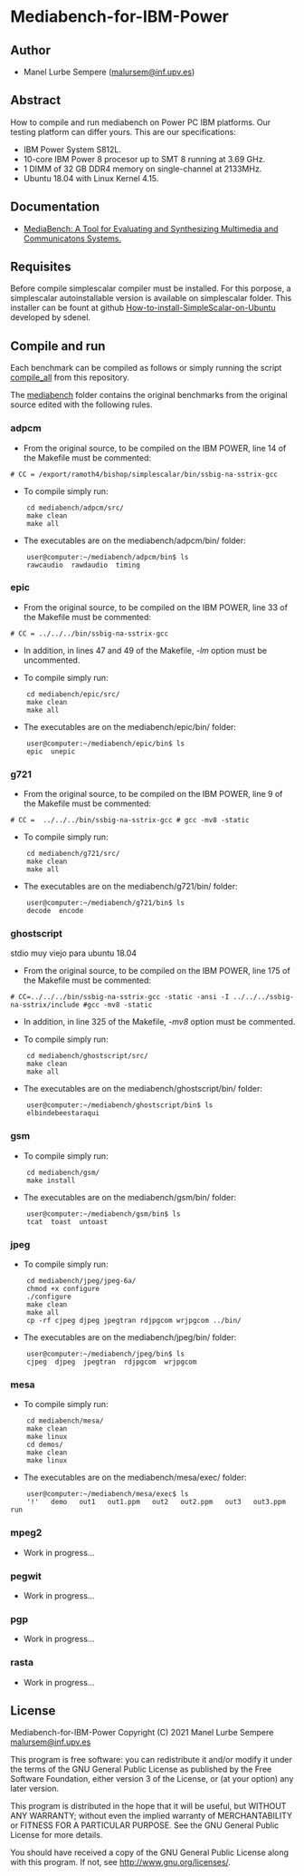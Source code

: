 # Mediabench-for-IBM-Power

## Author

* Manel Lurbe Sempere (malursem@inf.upv.es)

## Abstract

How to compile and run mediabench on Power PC IBM platforms.
Our testing platform can differ yours. This are our specifications:
- IBM Power System S812L.
- 10-core IBM Power 8 procesor up to SMT 8 running at 3.69 GHz.
- 1 DIMM of 32 GB DDR4 memory on single-channel at 2133MHz.
- Ubuntu 18.04 with Linux Kernel 4.15.

## Documentation

- [MediaBench: A Tool for Evaluating and Synthesizing Multimedia and Communicatons Systems.](https://www.researchgate.net/publication/221005559_MediaBench_A_Tool_for_Evaluating_and_Synthesizing_Multimedia_and_Communicatons_Systems)

## Requisites

Before compile simplescalar compiler must be installed. For this porpose, a simplescalar autoinstallable version is available on simplescalar folder. This installer can be fount at github [How-to-install-SimpleScalar-on-Ubuntu](https://github.com/sdenel/How-to-install-SimpleScalar-on-Ubuntu) developed by sdenel.

## Compile and run

Each benchmark can be compiled as follows or simply running the script [compile_all](https://github.com/mlurbe97/Mediabench-for-IBM-Power/blob/master/compile_all) from this repository.

The [mediabench](https://github.com/mlurbe97/Mediabench-for-IBM-Power/blob/master/mediabench) folder contains the original benchmarks from the original source edited with the following rules.

### adpcm

- From the original source, to be compiled on the IBM POWER, line 14 of the Makefile must be commented:

```
# CC = /export/ramoth4/bishop/simplescalar/bin/ssbig-na-sstrix-gcc
```

- To compile simply run:

```
    cd mediabench/adpcm/src/
    make clean
    make all
```

- The executables are on the mediabench/adpcm/bin/ folder:

```
    user@computer:~/mediabench/adpcm/bin$ ls
    rawcaudio  rawdaudio  timing
```

### epic

- From the original source, to be compiled on the IBM POWER, line 33 of the Makefile must be commented:

```
# CC = ../../../bin/ssbig-na-sstrix-gcc
```

- In addition, in lines 47 and 49 of the Makefile, *-lm* option must be uncommented.

- To compile simply run:

```
    cd mediabench/epic/src/
    make clean
    make all
```

- The executables are on the mediabench/epic/bin/ folder:

```
    user@computer:~/mediabench/epic/bin$ ls
    epic  unepic
```

### g721

- From the original source, to be compiled on the IBM POWER, line 9 of the Makefile must be commented:

```
# CC =  ../../../bin/ssbig-na-sstrix-gcc # gcc -mv8 -static
```

- To compile simply run:

```
    cd mediabench/g721/src/
    make clean
    make all
```

- The executables are on the mediabench/g721/bin/ folder:

```
    user@computer:~/mediabench/g721/bin$ ls
    decode  encode
```

### ghostscript

stdio muy viejo para ubuntu 18.04

- From the original source, to be compiled on the IBM POWER, line 175 of the Makefile must be commented:

```
# CC=../../../bin/ssbig-na-sstrix-gcc -static -ansi -I ../../../ssbig-na-sstrix/include #gcc -mv8 -static
```

- In addition, in line 325 of the Makefile, *-mv8* option must be commented.

- To compile simply run:

```
    cd mediabench/ghostscript/src/
    make clean
    make all
```

- The executables are on the mediabench/ghostscript/bin/ folder:

```
    user@computer:~/mediabench/ghostscript/bin$ ls
    elbindebeestaraqui
```

### gsm

- To compile simply run:

```
    cd mediabench/gsm/
    make install
```

- The executables are on the mediabench/gsm/bin/ folder:

```
    user@computer:~/mediabench/gsm/bin$ ls
    tcat  toast  untoast
```

### jpeg

- To compile simply run:

```
    cd mediabench/jpeg/jpeg-6a/
    chmod +x configure
    ./configure
    make clean
    make all
    cp -rf cjpeg djpeg jpegtran rdjpgcom wrjpgcom ../bin/
```

- The executables are on the mediabench/jpeg/bin/ folder:

```
    user@computer:~/mediabench/jpeg/bin$ ls
    cjpeg  djpeg  jpegtran  rdjpgcom  wrjpgcom
```

### mesa

- To compile simply run:

```
    cd mediabench/mesa/
    make clean
    make linux
    cd demos/
    make clean
    make linux
```

- The executables are on the mediabench/mesa/exec/ folder:

```
    user@computer:~/mediabench/mesa/exec$ ls
    '!'   demo   out1   out1.ppm   out2   out2.ppm   out3   out3.ppm   run
```

### mpeg2

- Work in progress...

### pegwit

- Work in progress...

### pgp

- Work in progress...

### rasta

- Work in progress...

## License

Mediabench-for-IBM-Power
Copyright (C) 2021  Manel Lurbe Sempere <malursem@inf.upv.es>

This program is free software: you can redistribute it and/or modify
it under the terms of the GNU General Public License as published by
the Free Software Foundation, either version 3 of the License, or
(at your option) any later version.

This program is distributed in the hope that it will be useful,
but WITHOUT ANY WARRANTY; without even the implied warranty of
MERCHANTABILITY or FITNESS FOR A PARTICULAR PURPOSE.  See the
GNU General Public License for more details.

You should have received a copy of the GNU General Public License
along with this program.  If not, see <http://www.gnu.org/licenses/>.